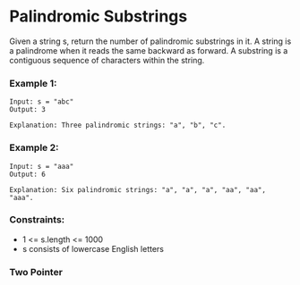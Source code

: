 # Palindromic Substrings
Given a string s, return the number of palindromic substrings in it.
A string is a palindrome when it reads the same backward as forward.
A substring is a contiguous sequence of characters within the string.

### Example 1:
    Input: s = "abc"
    Output: 3

    Explanation: Three palindromic strings: "a", "b", "c".

### Example 2:
    Input: s = "aaa"
    Output: 6

    Explanation: Six palindromic strings: "a", "a", "a", "aa", "aa", "aaa".
 
### Constraints:
- 1 <= s.length <= 1000
- s consists of lowercase English letters

### Two Pointer